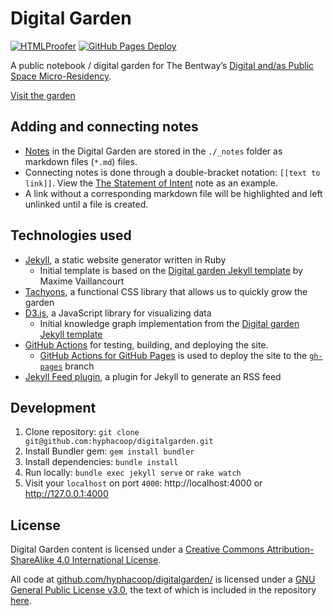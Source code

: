 # Digital Garden

[![HTMLProofer](https://github.com/hyphacoop/digitalgarden/actions/workflows/main.yml/badge.svg)](https://github.com/hyphacoop/digitalgarden/actions/workflows/main.yml)
[![GitHub Pages Deploy](https://github.com/hyphacoop/digitalgarden/actions/workflows/deploy.yml/badge.svg)](https://github.com/hyphacoop/digitalgarden/actions/workflows/deploy.yml)

A public notebook / digital garden for The Bentway’s [Digital and/as Public Space Micro-Residency](https://www.thebentway.ca/stories/the-bentway-announces-eight-micro-residencies-as-part-of-the-digital-and-as-public-space-initiative/).

[Visit the garden](https://digitalgarden.hypha.coop)

## Adding and connecting notes
- [Notes](./_notes) in the Digital Garden are stored in the `./_notes` folder as markdown files (`*.md`) files.
- Connecting notes is done through a double-bracket notation: `[[text to link]]`. View the [The Statement of Intent](./_notes/statement-of-intent.md) note as an example.
- A link without a corresponding markdown file will be highlighted and left unlinked until a file is created.

## Technologies used
- [Jekyll](https://jekyllrb.com/), a static website generator written in Ruby
    + Initial template is based on the [Digital garden Jekyll template](https://github.com/maximevaillancourt/digital-garden-jekyll-template) by Maxime Vaillancourt
- [Tachyons](https://tachyons.io/), a functional CSS library that allows us to quickly grow the garden
- [D3.js](https://d3js.org/), a JavaScript library for visualizing data
    + Initial knowledge graph implementation from the [Digital garden Jekyll template](https://github.com/maximevaillancourt/digital-garden-jekyll-template)
- [GitHub Actions](https://github.com/hyphacoop/digitalgarden/actions) for testing, building, and deploying the site.
    + [GitHub Actions for GitHub Pages](https://github.com/peaceiris/actions-gh-pages) is used to deploy the site to the [`gh-pages`](https://github.com/hyphacoop/digitalgarden/tree/gh-pages) branch
- [Jekyll Feed plugin](https://github.com/hyphacoop/jekyll-feed), a plugin for Jekyll to generate an RSS feed

## Development
1. Clone repository: `git clone git@github.com:hyphacoop/digitalgarden.git`
2. Install Bundler gem: `gem install bundler`
3. Install dependencies: `bundle install`
4. Run locally: `bundle exec jekyll serve` or `rake watch`
5. Visit your `localhost` on port `4000`: http://localhost:4000 or http://127.0.0.1:4000

## License
<span xmlns:dct="http://purl.org/dc/terms/" property="dct:title">Digital Garden</span> content is licensed under a <a rel="license" href="http://creativecommons.org/licenses/by-sa/4.0/">Creative Commons Attribution-ShareAlike 4.0 International License</a>.

All code at <a xmlns:cc="http://creativecommons.org/ns#" href="https://github.com/hyphacoop/digitalgarden/" property="cc:attributionName" rel="cc:attributionURL">github.com/hyphacoop/digitalgarden/</a> is licensed under a <a rel="license" href="https://www.gnu.org/licenses/gpl.html">GNU General Public License v3.0</a>, the text of which is included in the repository [here](https://github.com/hyphacoop/digitalgarden/blob/main/LICENSE).
